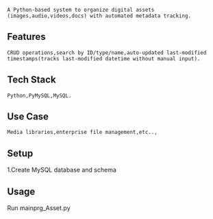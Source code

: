 
    A Python-based system to organize digital assets (images,audio,videos,docs) with automated metadata tracking.
## Features
    CRUD operations,search by ID/type/name,auto-updated last-modified timestamps(tracks last-modified datetime without manual input).  
## Tech Stack
    Python,PyMySQL,MySQL.
## Use Case
    Media libraries,enterprise file management,etc..,
## Setup
   1.Create MySQL database and schema
## Usage 
   Run mainprg_Asset.py


